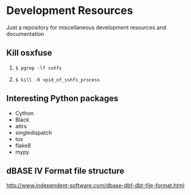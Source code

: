 # Development Resources
Just a repository for miscellaneous development resources and documentation

## Kill osxfuse

1. `$ pgrep -lf sshfs`

1. `$ kill -9 <pid_of_sshfs_process`

## Interesting Python packages

- Cython
- Black
- attrs
- singledispatch
- tox
- flake8
- mypy

## dBASE IV Format file structure
http://www.independent-software.com/dbase-dbf-dbt-file-format.html

